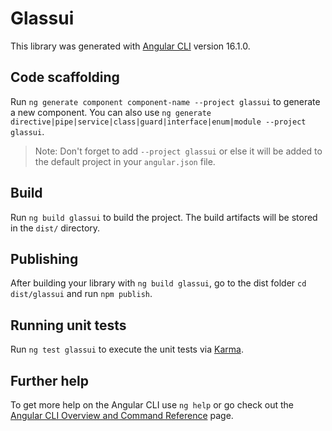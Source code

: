 # Glassui

This library was generated with [Angular CLI](https://github.com/angular/angular-cli) version 16.1.0.

## Code scaffolding

Run `ng generate component component-name --project glassui` to generate a new component. You can also use `ng generate directive|pipe|service|class|guard|interface|enum|module --project glassui`.
> Note: Don't forget to add `--project glassui` or else it will be added to the default project in your `angular.json` file. 

## Build

Run `ng build glassui` to build the project. The build artifacts will be stored in the `dist/` directory.

## Publishing

After building your library with `ng build glassui`, go to the dist folder `cd dist/glassui` and run `npm publish`.

## Running unit tests

Run `ng test glassui` to execute the unit tests via [Karma](https://karma-runner.github.io).

## Further help

To get more help on the Angular CLI use `ng help` or go check out the [Angular CLI Overview and Command Reference](https://angular.io/cli) page.
